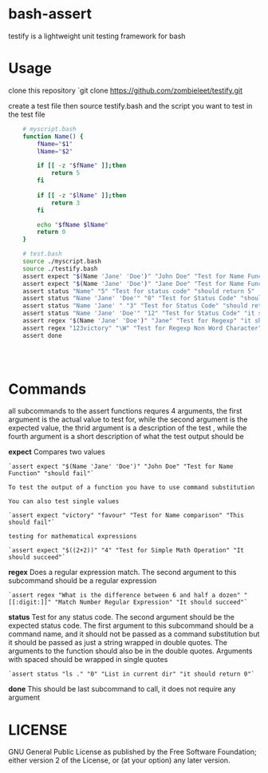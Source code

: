 # bash-assert

testify is a lightweight unit testing framework for bash

# Usage

clone this repository `git clone https://github.com/zombieleet/testify.git

create a test file then source testify.bash and the script you want to test in the test file


```bash
	# myscript.bash
	function Name() {
		fName="$1"
		lName="$2"

		if [[ -z "$fName" ]];then
			return 5
		fi
	
		if [[ -z "$lName" ]];then
			return 3
		fi

		echo "$fName $lName"
		return 0
	}


```


```bash
	# test.bash
	source ./myscript.bash
	source ./testify.bash
	assert expect "$(Name 'Jane' 'Doe')" "John Doe" "Test for Name Function" "should fail"
	assert expect "$(Name 'Jane' 'Doe')" "Jane Doe" "Test for Name Function" "should succeed"
	assert status "Name" "5" "Test for status code" "should return 5"
	assert status "Name 'Jane' 'Doe'" "0" "Test for Status Code" "should return 0"
	assert status "Name 'Jane' " "3" "Test for Status Code" "should return 3"
	assert status "Name 'Jane' 'Doe'" "12" "Test for Status Code" "it should fail"
	assert regex "$(Name 'Jane' 'Doe')" "Jane" "Test for Regexp" "it should match"
	assert regex "123victory" "\W" "Test for Regexp Non Word Character" "it should fail if match failes"
	assert done


	
```

# Commands

all subcommands to the assert functions requres 4 arguments, the first argument is the actual value to test for, while the second argument 
is the expected value, the thrid argument is a description of the test , while the fourth argument is a short description of what the test output should be

**expect** Compares two values
       
 	`assert expect "$(Name 'Jane' 'Doe')" "John Doe" "Test for Name Function" "should fail"`
	
	To test the output of a function you have to use command substitution

	You can also test single values

	`assert expect "victory" "favour" "Test for Name comparison" "This should fail"`
	
	testing for mathematical expressions
	
	`assert expect "$((2+2))" "4" "Test for Simple Math Operation" "It should succeed"`
	

**regex** Does a regular expression match. The second argument to this subcommand should be a regular expression

	`assert regex "What is the difference between 6 and half a dozen" "[[:digit:]]" "Match Number Regular Expression" "It should succeed"`


**status** Test for any status code. The second argument should be the expected status code. The first argument to this subcommand should be a command name, and it should not be passed as a command substitution but it should be passed as just a string wrapped in double quotes.
The arguments to the function should also be in the double quotes. Arguments with spaced should be wrapped in single quotes

	`assert status "ls ." "0" "List in current dir" "it should return 0"`

**done** This should be last subcommand to call, it does not require any argument


# LICENSE

GNU General Public License as published by the Free Software Foundation; either version 2 of the License, or  (at your option) any later version.


